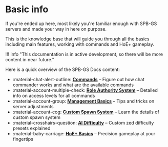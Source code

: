 # Basic info

If you're ended up here, most likely you're familiar enough with SPB-GS servers and made your way in here on purpose.

This is the knowledge base that will guide you through all the basics including main features, working with commands and HoE+ gameplay.

!!! info "This documentation is in active development, so there will be more content in near future."

Here is a quick overview of the SPB-GS Docs content:

<div class="grid cards" markdown>

- :material-chat-alert-outline: __[Commands]__ – Figure out how chat commander works and what are the available commands
- :material-account-multiple-check: __[Role Authority System]__ – Detailed info on access levels for all commands
- :material-account-group: __[Management Basics]__ – Tips and tricks on server adjustments
- :material-account-cog: __[Custom Spawn System]__ – Learn the details of custom spawn system
- :material-crosshairs-question: __[AI Difficulty]__ – Custom zed difficulty presets explained
- :material-baby-carriage: __[HoE+ Basics]__ – Precision gameplay at your fingertips

</div>

  [Commands]: commands.md
  [Role Authority System]: authoritylevels.md
  [Management Basics]: managementbasics.md
  [Custom Spawn System]: customspawns.md
  [AI Difficulty]: aidifficulty.md
  [HoE+ Basics]: hoeplus.md